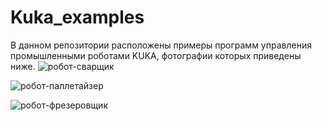 # Kuka_examples
В данном репозитории расположены примеры программ управления промышленными роботами KUKA, фотографии которых приведены ниже.
![робот-сварщик](https://github.com/belvasevg/Kuka_examples/assets/62217397/1db40027-e39c-45e2-af36-063dd306b83a)

![робот-паллетайзер](https://github.com/belvasevg/Kuka_examples/assets/62217397/26f632d5-3af8-4768-ab8d-ed1cc2c52c08)

![робот-фрезеровщик](https://github.com/belvasevg/Kuka_examples/assets/62217397/0a5e2a7b-9a07-47d4-bbfb-66c53ef88aa2)


